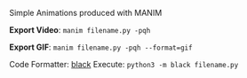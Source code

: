 Simple Animations produced with MANIM



__Export Video__: ```manim filename.py -pqh```


__Export GIF__: ```manim filename.py -pqh --format=gif```



Code Formatter: [black](https://github.com/psf/black)
Execute:  ```python3 -m black filename.py```
